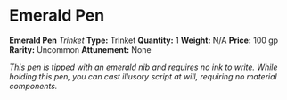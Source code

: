 # Emerald Pen

**Emerald Pen**
_Trinket_
**Type:** Trinket
**Quantity:** 1
**Weight:** N/A
**Price:** 100 gp
**Rarity:** Uncommon
**Attunement:** None

*This pen is tipped with an emerald nib and requires no ink to write. While holding this pen, you can cast illusory script at will, requiring no material components.*